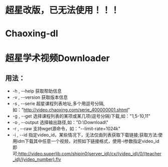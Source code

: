 # 超星改版，已无法使用！！！
# Chaoxing-dl
超星学术视频Downloader
==========

用法：
----
*    -h , --help                      获取帮助信息
*    -v , --version                   获取版本信息
*    -s , --serie                     超星课程列表地址,多个用逗号分隔,如："http://video.chaoxing.com/serie_400000001.shtml"
*    -g , --get                       选择课程列表的某项或某几项(逗号分隔)下载,如："1,5-10,11"
*    -o , --output                    选择输出路径,如："D:\Download\\"
*    -r , --raw                       支持wget源命令，如："--limit-rate=1024k"
*    -i , --id                        指定video_id，某些情况下，无法仅由列表获取下载链接;获取方法:使用idm下载其中任意一个视频，对照如下链接格式，使用-i参数指定video_id即可;http://video.superlib.com/shipin0(server_id)/cx/(video_id)/0/(teacher_id)/(video_number).flv
